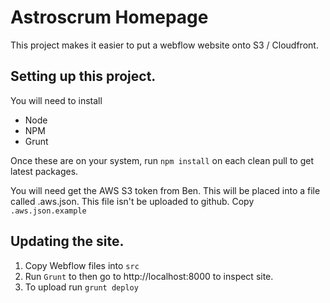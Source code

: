 # Astroscrum Homepage

This project makes it easier to put a webflow website onto S3 / Cloudfront. 

## Setting up this project.
You will need to install
 - Node
 - NPM 
 - Grunt

Once these are on your system, run `npm install` on each clean pull to get latest packages. 

You will need get the AWS S3 token from Ben. This will be placed into a file called .aws.json. This file isn't be uploaded to github. Copy `.aws.json.example`

## Updating the site.

1. Copy Webflow files into `src`
2. Run `Grunt` to then go to http://localhost:8000 to inspect site. 
3. To upload run `grunt deploy` 
